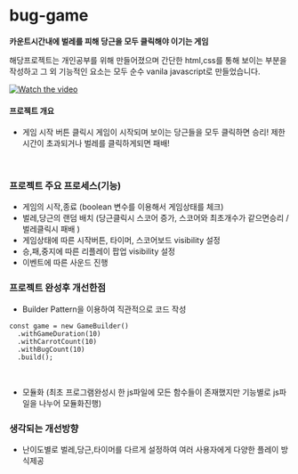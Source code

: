 # bug-game

**카운트시간내에 벌레를 피해 당근을 모두 클릭해야 이기는 게임**

해당프로젝트는 개인공부를 위해 만들어졌으며 간단한 html,css를 통해 보이는 부분을 작성하고 그 외 기능적인 요소는 모두 순수 vanila javascript로 만들었습니다.

[![Watch the video](https://i.imgur.com/vKb2F1B.png)](https://youtu.be/yRTNg0NkKh8)



#### 프로젝트 개요

- 게임 시작 버튼 클릭시 게임이 시작되며 보이는 당근들을 모두 클릭하면 승리! 제한시간이 초과되거나 벌레를 클릭하게되면 패배!

</br>

### 프로젝트 주요 프로세스(기능)

- 게임의 시작,종료 (boolean 변수를 이용해서 게임상태를 체크)
- 벌레,당근의 랜덤 배치 (당근클릭시 스코어 증가, 스코어와 최초개수가 같으면승리 / 벌레클릭시 패배 )
- 게임상태에 따른 시작버튼, 타이머, 스코어보드 visibility 설정
- 승,패,중지에 따른 리플레이 팝업 visibility 설정
- 이벤트에 따른 사운드 진행

### 프로젝트 완성후 개선한점

- Builder Pattern을 이용하여 직관적으로 코드 작성

```
const game = new GameBuilder()
  .withGameDuration(10)
  .withCarrotCount(10)
  .withBugCount(10)
  .build();
```

</br>

- 모듈화 (최초 프로그램완성시 한 js파일에 모든 함수들이 존재했지만 기능별로 js파일을 나누어 모듈화진행)

### 생각되는 개선방향

- 난이도별로 벌레,당근,타이머를 다르게 설정하여 여러 사용자에게 다양한 플레이 방식제공

